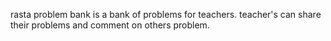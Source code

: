 rasta problem bank
is a bank of problems for teachers.
teacher's can share their problems and comment on others problem.

